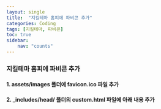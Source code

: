 ```yaml
---
layout: single
title:  "지킬테마 홈피에 파비콘 추가"
categories: Coding
tags: [지킬테마, 파비콘]
toc: true
sidebar:
    nav: "counts"
---
```


### 지킬테마 홈피에 파비콘 추가

#### 1. assets/images 폴더에 favicon.ico 파일 추가
#### 2. _includes/head/ 폴더의 custom.html 파일에 아래 내용 추가
<link rel="icon" type="image/ico" href="/assets/images/avicon.ico">
